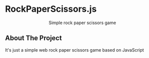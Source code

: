 <h1>RockPaperScissors.js</h1>
<p align="center">Simple rock paper scissors game</p>

## About The Project

It's just a simple web rock paper scissors game based on JavaScript

